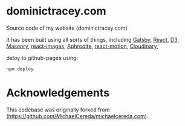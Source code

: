# dominictracey.com
Source code of my website (dominictracey.com)

It has been built using all sorts of things, including [Gatsby](https://github.com/gatsbyjs/gatsby), [React](https://facebook.github.io/react/), [D3](https://d3js.org/), [Masonry](https://masonry.desandro.com/), [react-images](https://github.com/jossmac/react-images), [Aphrodite](https://github.com/Khan/aphrodite), [react-motion](https://github.com/chenglou/react-motion), [Cloudinary](http://cloudinary.com),

deloy to github-pages using:
```
npm deploy
```

# Acknowledgements
This codebase was originally forked from (https://github.com/MichaelCereda/michaelcereda.com).
